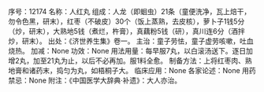 序号：12174
名称：人红丸
组成：人龙（即蛔虫）21条（童便洗净，瓦上焙干，勿令色黑，研末），红枣（不破皮）30个（饭上蒸熟，去皮核），萝卜子1钱5分（炒，研末），大熟地5钱（煮烂，杵膏），真藕粉5钱（研），真川连6分（酒拌炒，研末）。
出处：《济世养生集》卷一。
主治：童子劳怯，童子虚劳咳嗽，吐血烧热。
加减：None
功效：None
用法用量：每早服7丸，以白滚汤送下。逐日加增2丸，加至21丸为止，以后不必再加。服1料全愈。
制备方法：上将红枣肉、熟地膏和诸药末，捣匀为丸，如梧桐子大。
临床应用：None
各家论述：None
用药禁忌：None
附注：《中国医学大辞典·补遗》：大人亦治。
